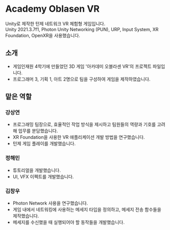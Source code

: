 # Academy Oblasen VR
Unity로 제작한 턴제 네트워크 VR 체험형 게임입니다. <br>
Unity 2021.3.7f1, Photon Unity Networking (PUN), URP, Input System, XR Foundation, OpenXR을 사용했습니다.

## 소개

- 게임인재원 4학기에 만들었던 3D  게임 '아카데미 오블라센 VR'의 프로젝트 파일입니다.
- 프로그래머 3, 기획 1, 아트 2명으로 팀을 구성하여 게임을 제작하였습니다.

## 맡은 역할

### 강상연
- 프로그래밍 팀장으로, 효율적인 작업 방식을 제시하고 팀원들의 역량과 기호를 고려해 업무를 분담했습니다.
- XR Foundation을 사용한 VR 애플리케이션 개발 방법을 연구했습니다.
- 턴제 게임 플레이를 개발했습니다.

### 정해민
- 튜토리얼을 개발했습니다.
- UI, VFX 이펙트를 개발했습니다.

### 김창우
- Photon Network 사용을 연구했습니다.
- 게임 내에서 네트워킹에 사용하는 메세지 타입을 정의하고, 메세지 전송 함수들을 제작했습니다.
- 메세지를 수신했을 때 실행되어야 할 동작들을 개발했습니다.